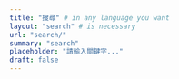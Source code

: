 ```yaml
---
title: "搜尋" # in any language you want
layout: "search" # is necessary
url: "search/"
summary: "search"
placeholder: "請輸入關鍵字..."
draft: false
---
```

